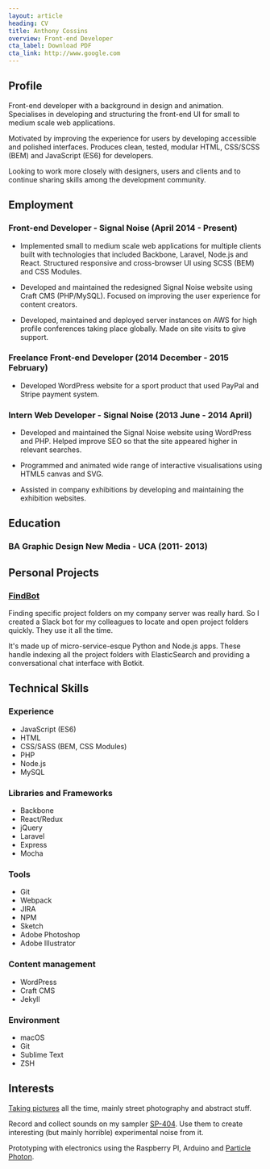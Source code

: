 ```yaml
---
layout: article
heading: CV
title: Anthony Cossins
overview: Front-end Developer
cta_label: Download PDF
cta_link: http://www.google.com
---
```


## Profile
Front-end developer with a background in design and animation. Specialises in developing and structuring the front-end UI for small to medium scale web applications.

Motivated by improving the experience for users by developing accessible and polished interfaces. Produces clean, tested, modular HTML, CSS/SCSS (BEM) and JavaScript (ES6) for developers.

Looking to work more closely with designers, users and clients and to continue sharing skills among the development community.

## Employment

### Front-end Developer - Signal Noise (April 2014 - Present)
- Implemented small to medium scale web applications for multiple clients built with technologies that included Backbone, Laravel, Node.js and React. Structured responsive and cross-browser UI using SCSS (BEM) and CSS Modules.

- Developed and maintained the redesigned Signal Noise website using Craft CMS (PHP/MySQL). Focused on improving the user experience for content creators.

- Developed, maintained and deployed server instances on AWS for high profile conferences taking place globally. Made on site visits to give support.

### Freelance Front-end Developer (2014 December - 2015 February)
- Developed WordPress website for a sport product that used PayPal and Stripe payment system.

### Intern Web Developer - Signal Noise (2013 June - 2014 April)
- Developed and maintained the Signal Noise website using WordPress and PHP. Helped improve SEO so that the site appeared higher in relevant searches.

- Programmed and animated wide range of interactive visualisations using HTML5 canvas and SVG.

- Assisted in company exhibitions by developing and maintaining the exhibition websites.


## Education
### BA Graphic Design New Media - UCA (2011- 2013)

## Personal Projects
### [FindBot](/cases/findbot)
Finding specific project folders on my company server was really hard. So I created a Slack bot for my colleagues to locate and open project folders quickly. They use it all the time.

It's made up of micro-service-esque Python and Node.js apps. These handle indexing all the project folders with ElasticSearch and providing a conversational chat interface with Botkit.

## Technical Skills
### Experience
- JavaScript (ES6)
- HTML
- CSS/SASS (BEM, CSS Modules)
- PHP
- Node.js
- MySQL

### Libraries and Frameworks
- Backbone
- React/Redux
- jQuery
- Laravel
- Express
- Mocha

### Tools
- Git
- Webpack
- JIRA
- NPM
- Sketch
- Adobe Photoshop
- Adobe Illustrator

### Content management
- WordPress
- Craft CMS
- Jekyll

### Environment
- macOS
- Git
- Sublime Text
- ZSH

## Interests
[Taking pictures](https://www.instagram.com/gnormanperry/) all the time, mainly street photography and abstract stuff.

Record and collect sounds on my sampler [SP-404](https://en.wikipedia.org/wiki/Roland_SP-404). Use them to create interesting (but mainly horrible) experimental noise from it.

Prototyping with electronics using the Raspberry PI, Arduino and [Particle Photon](https://www.particle.io/products/hardware/photon-wifi-dev-kit).

